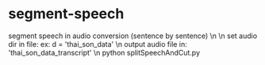 # segment-speech
segment speech in audio conversion (sentence by sentence) \n
\n
set audio dir in file: ex: d = 'thai_son_data' \n
output audio file in: 'thai_son_data_transcript' \n
python splitSpeechAndCut.py
